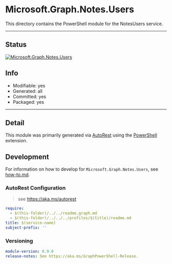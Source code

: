 <!-- region Generated -->
# Microsoft.Graph.Notes.Users
This directory contains the PowerShell module for the NotesUsers service.

---
## Status
[![Microsoft.Graph.Notes.Users](https://img.shields.io/powershellgallery/v/Microsoft.Graph.Notes.Users.svg?style=flat-square&label=Microsoft.Graph.Notes.Users "Microsoft.Graph.Notes.Users")](https://www.powershellgallery.com/packages/Microsoft.Graph.Notes.Users/)

## Info
- Modifiable: yes
- Generated: all
- Committed: yes
- Packaged: yes

---
## Detail
This module was primarily generated via [AutoRest](https://github.com/Azure/autorest) using the [PowerShell](https://github.com/Azure/autorest.powershell) extension.

## Development
For information on how to develop for `Microsoft.Graph.Notes.Users`, see [how-to.md](how-to.md).
<!-- endregion -->

### AutoRest Configuration

> see https://aka.ms/autorest

``` yaml
require:
  - $(this-folder)/../../readme.graph.md
  - $(this-folder)/../../../profiles/$(title)/readme.md
title: $(service-name)
subject-prefix: ''
```

### Versioning

``` yaml
module-version: 0.9.0
release-notes: See https://aka.ms/GraphPowerShell-Release.
```
